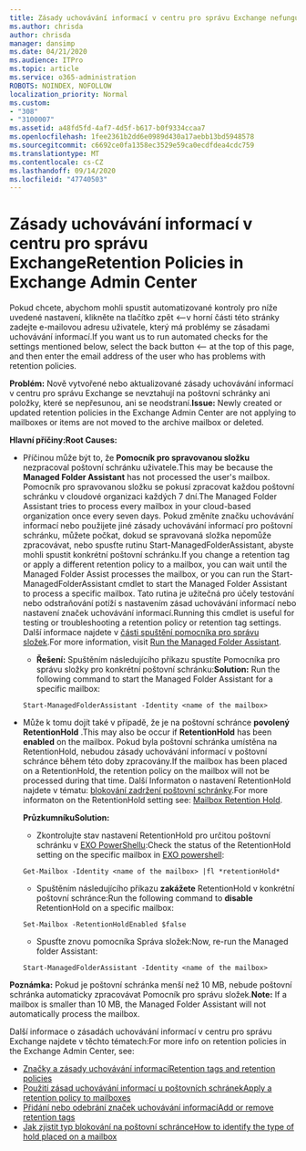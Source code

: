 ```yaml
---
title: Zásady uchovávání informací v centru pro správu Exchange nefungují
ms.author: chrisda
author: chrisda
manager: dansimp
ms.date: 04/21/2020
ms.audience: ITPro
ms.topic: article
ms.service: o365-administration
ROBOTS: NOINDEX, NOFOLLOW
localization_priority: Normal
ms.custom:
- "308"
- "3100007"
ms.assetid: a48fd5fd-4af7-4d5f-b617-b0f9334ccaa7
ms.openlocfilehash: 1fee2361b2dd6e0989d430a17aebb13bd5948578
ms.sourcegitcommit: c6692ce0fa1358ec3529e59ca0ecdfdea4cdc759
ms.translationtype: MT
ms.contentlocale: cs-CZ
ms.lasthandoff: 09/14/2020
ms.locfileid: "47740503"
---
```

# <a name="retention-policies-in-exchange-admin-center"></a><span data-ttu-id="69a44-102">Zásady uchovávání informací v centru pro správu Exchange</span><span class="sxs-lookup"><span data-stu-id="69a44-102">Retention Policies in Exchange Admin Center</span></span>

<span data-ttu-id="69a44-103">Pokud chcete, abychom mohli spustit automatizované kontroly pro níže uvedené nastavení, klikněte na tlačítko zpět <--v horní části této stránky zadejte e-mailovou adresu uživatele, který má problémy se zásadami uchovávání informací.</span><span class="sxs-lookup"><span data-stu-id="69a44-103">If you want us to run automated checks for the settings mentioned below, select the back button <-- at the top of this page, and then enter the email address of the user who has problems with retention policies.</span></span>

 <span data-ttu-id="69a44-104">**Problém:** Nově vytvořené nebo aktualizované zásady uchovávání informací v centru pro správu Exchange se nevztahují na poštovní schránky ani položky, které se nepřesunou, ani se neodstraní.</span><span class="sxs-lookup"><span data-stu-id="69a44-104">**Issue:** Newly created or updated retention policies in the Exchange Admin Center are not applying to mailboxes or items are not moved to the archive mailbox or deleted.</span></span> 
  
 <span data-ttu-id="69a44-105">**Hlavní příčiny:**</span><span class="sxs-lookup"><span data-stu-id="69a44-105">**Root Causes:**</span></span>
  
- <span data-ttu-id="69a44-106">Příčinou může být to, že **Pomocník pro spravovanou složku** nezpracoval poštovní schránku uživatele.</span><span class="sxs-lookup"><span data-stu-id="69a44-106">This may be because the **Managed Folder Assistant** has not processed the user's mailbox.</span></span> <span data-ttu-id="69a44-107">Pomocník pro spravovanou složku se pokusí zpracovat každou poštovní schránku v cloudové organizaci každých 7 dní.</span><span class="sxs-lookup"><span data-stu-id="69a44-107">The Managed Folder Assistant tries to process every mailbox in your cloud-based organization once every seven days.</span></span> <span data-ttu-id="69a44-108">Pokud změníte značku uchovávání informací nebo použijete jiné zásady uchovávání informací pro poštovní schránku, můžete počkat, dokud se spravovaná složka nepomůže zpracovávat, nebo spusťte rutinu Start-ManagedFolderAssistant, abyste mohli spustit konkrétní poštovní schránku.</span><span class="sxs-lookup"><span data-stu-id="69a44-108">If you change a retention tag or apply a different retention policy to a mailbox, you can wait until the Managed Folder Assist processes the mailbox, or you can run the Start-ManagedFolderAssistant cmdlet to start the Managed Folder Assistant to process a specific mailbox.</span></span> <span data-ttu-id="69a44-109">Tato rutina je užitečná pro účely testování nebo odstraňování potíží s nastavením zásad uchovávání informací nebo nastavení značek uchovávání informací.</span><span class="sxs-lookup"><span data-stu-id="69a44-109">Running this cmdlet is useful for testing or troubleshooting a retention policy or retention tag settings.</span></span> <span data-ttu-id="69a44-110">Další informace najdete v [části spuštění pomocníka pro správu složek](https://msdn.microsoft.com/library/gg271153%28v=exchsrvcs.149%29.aspx#managedfolderassist).</span><span class="sxs-lookup"><span data-stu-id="69a44-110">For more information, visit [Run the Managed Folder Assistant](https://msdn.microsoft.com/library/gg271153%28v=exchsrvcs.149%29.aspx#managedfolderassist).</span></span>
    
  - <span data-ttu-id="69a44-111">**Řešení:** Spuštěním následujícího příkazu spustíte Pomocníka pro správu složky pro konkrétní poštovní schránku:</span><span class="sxs-lookup"><span data-stu-id="69a44-111">**Solution:** Run the following command to start the Managed Folder Assistant for a specific mailbox:</span></span>
    
  ```
  Start-ManagedFolderAssistant -Identity <name of the mailbox>
  ```

- <span data-ttu-id="69a44-112">Může k tomu dojít také v případě, že je na poštovní schránce **povolený** **RetentionHold** .</span><span class="sxs-lookup"><span data-stu-id="69a44-112">This may also be occur if **RetentionHold** has been **enabled** on the mailbox.</span></span> <span data-ttu-id="69a44-113">Pokud byla poštovní schránka umístěna na RetentionHold, nebudou zásady uchovávání informací v poštovní schránce během této doby zpracovány.</span><span class="sxs-lookup"><span data-stu-id="69a44-113">If the mailbox has been placed on a RetentionHold, the retention policy on the mailbox will not be processed during that time.</span></span> <span data-ttu-id="69a44-114">Další Informaton o nastavení RetentionHold najdete v tématu: [blokování zadržení poštovní schránky](https://docs.microsoft.com/exchange/security-and-compliance/messaging-records-management/mailbox-retention-hold).</span><span class="sxs-lookup"><span data-stu-id="69a44-114">For more informaton on the RetentionHold setting see: [Mailbox Retention Hold](https://docs.microsoft.com/exchange/security-and-compliance/messaging-records-management/mailbox-retention-hold).</span></span>
    
    <span data-ttu-id="69a44-115">**Průzkumníku**</span><span class="sxs-lookup"><span data-stu-id="69a44-115">**Solution:**</span></span>
    
  - <span data-ttu-id="69a44-116">Zkontrolujte stav nastavení RetentionHold pro určitou poštovní schránku v [EXO PowerShellu](https://docs.microsoft.com/powershell/exchange/exchange-online/connect-to-exchange-online-powershell/connect-to-exchange-online-powershell?view=exchange-ps):</span><span class="sxs-lookup"><span data-stu-id="69a44-116">Check the status of the RetentionHold setting on the specific mailbox in [EXO powershell](https://docs.microsoft.com/powershell/exchange/exchange-online/connect-to-exchange-online-powershell/connect-to-exchange-online-powershell?view=exchange-ps):</span></span>
    
  ```
  Get-Mailbox -Identity <name of the mailbox> |fl *retentionHold*
  ```

  - <span data-ttu-id="69a44-117">Spuštěním následujícího příkazu **zakážete** RetentionHold v konkrétní poštovní schránce:</span><span class="sxs-lookup"><span data-stu-id="69a44-117">Run the following command to **disable** RetentionHold on a specific mailbox:</span></span>
    
  ```
  Set-Mailbox -RetentionHoldEnabled $false
  ```

  - <span data-ttu-id="69a44-118">Spusťte znovu pomocníka Správa složek:</span><span class="sxs-lookup"><span data-stu-id="69a44-118">Now, re-run the Managed folder Assistant:</span></span>
    
  ```
  Start-ManagedFolderAssistant -Identity <name of the mailbox>
  ```

 <span data-ttu-id="69a44-119">**Poznámka:** Pokud je poštovní schránka menší než 10 MB, nebude poštovní schránka automaticky zpracovávat Pomocník pro správu složek.</span><span class="sxs-lookup"><span data-stu-id="69a44-119">**Note:** If a mailbox is smaller than 10 MB, the Managed Folder Assistant will not automatically process the mailbox.</span></span>
 
<span data-ttu-id="69a44-120">Další informace o zásadách uchovávání informací v centru pro správu Exchange najdete v těchto tématech:</span><span class="sxs-lookup"><span data-stu-id="69a44-120">For more info on retention policies in the Exchange Admin Center, see:</span></span>
- [<span data-ttu-id="69a44-121">Značky a zásady uchovávání informací</span><span class="sxs-lookup"><span data-stu-id="69a44-121">Retention tags and retention policies</span></span>](https://docs.microsoft.com/exchange/security-and-compliance/messaging-records-management/retention-tags-and-policies)
- [<span data-ttu-id="69a44-122">Použití zásad uchovávání informací u poštovních schránek</span><span class="sxs-lookup"><span data-stu-id="69a44-122">Apply a retention policy to mailboxes</span></span>](https://docs.microsoft.com/exchange/security-and-compliance/messaging-records-management/apply-retention-policy)
- [<span data-ttu-id="69a44-123">Přidání nebo odebrání značek uchovávání informací</span><span class="sxs-lookup"><span data-stu-id="69a44-123">Add or remove retention tags</span></span>](https://docs.microsoft.com/exchange/security-and-compliance/messaging-records-management/add-or-remove-retention-tags)
- [<span data-ttu-id="69a44-124">Jak zjistit typ blokování na poštovní schránce</span><span class="sxs-lookup"><span data-stu-id="69a44-124">How to identify the type of hold placed on a mailbox</span></span>](https://docs.microsoft.com/microsoft-365/compliance/identify-a-hold-on-an-exchange-online-mailbox)
